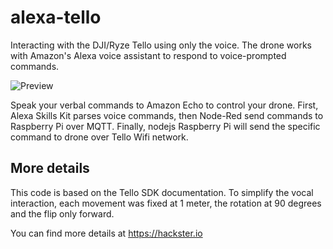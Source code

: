 # alexa-tello
Interacting with the DJI/Ryze Tello using only the voice. The drone works with Amazon's Alexa voice assistant to respond to voice-prompted commands.


![Preview](https://github.com/econnie323/alexa-tello/blob/master/Cover.jpg)

Speak your verbal commands to Amazon Echo to control your drone. First, Alexa Skills Kit parses voice commands, then Node-Red send commands to Raspberry Pi over MQTT. Finally, nodejs Raspberry Pi will send the specific command to drone over Tello Wifi network.

## More details

This code is based on the Tello SDK documentation. To simplify the vocal interaction, each movement was fixed at 1 meter, the rotation at 90 degrees and the flip only forward.

You can find more details at https://hackster.io
